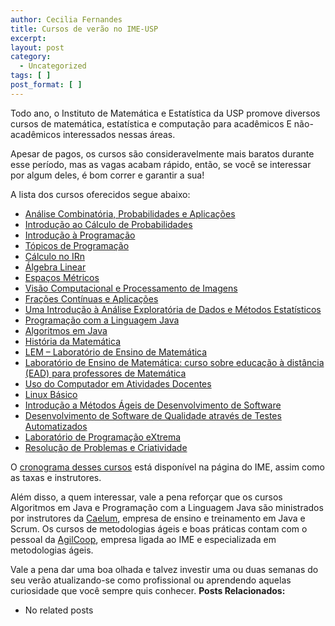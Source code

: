 ```yaml
---
author: Cecilia Fernandes
title: Cursos de verão no IME-USP
excerpt:
layout: post
category:
  - Uncategorized
tags: [ ]
post_format: [ ]
---
```

Todo ano, o Instituto de Matemática e Estatística da USP promove diversos cursos de matemática, estatística e computação para acadêmicos E não-acadêmicos interessados nessas áreas.

Apesar de pagos, os cursos são consideravelmente mais baratos durante esse período, mas as vagas acabam rápido, então, se você se interessar por algum deles, é bom correr e garantir a sua!

A lista dos cursos oferecidos segue abaixo:

*   [Análise Combinatória, Probabilidades e Aplicações][1]
*   [Introdução ao Cálculo de Probabilidades][1]
*   [Introdução à Programação][2]
*   [Tópicos de Programação][3]
*   [Cálculo no IRn][4]
*   [Álgebra Linear][5]
*   [Espaços Métricos][6]
*   [Visão Computacional e Processamento de Imagens][7]
*   [Frações Contínuas e Aplicações][8]
*   [Uma Introdução à Análise Exploratória de Dados e Métodos Estatísticos][9]
*   [Programação com a Linguagem Java][10]
*   [Algoritmos em Java][11]
*   [História da Matemática][12]
*   [LEM – Laboratório de Ensino de Matemática][13]
*   [Laboratório de Ensino de Matemática: curso sobre educação à distância (EAD) para professores de Matemática][14]
*   [Uso do Computador em Atividades Docentes][15]
*   [Linux Básico][16]
*   [Introdução a Métodos Ágeis de Desenvolvimento de Software][17]
*   [Desenvolvimento de Software de Qualidade através de Testes Automatizados][18]
*   [Laboratório de Programação eXtrema][19]
*   [Resolução de Problemas e Criatividade][20]

O [cronograma desses cursos][21] está disponível na página do IME, assim como as taxas e instrutores.

Além disso, a quem interessar, vale a pena reforçar que os cursos Algoritmos em Java e Programação com a Linguagem Java são ministrados por instrutores da [Caelum][22], empresa de ensino e treinamento em Java e Scrum. Os cursos de metodologias ágeis e boas práticas contam com o pessoal da [AgilCoop][23], empresa ligada ao IME e especializada em metodologias ágeis.

Vale a pena dar uma boa olhada e talvez investir uma ou duas semanas do seu verão atualizando-se como profissional ou aprendendo aquelas curiosidade que você sempre quis conhecer. 
**Posts Relacionados:** 
*   No related posts












 [1]: http://www.ime.usp.br/~verao/index.php?secao=difusao&anoID=1#B.2 "clique aqui para ver descrição da disciplina"
 [2]: http://www.ime.usp.br/~verao/index.php?secao=difusao&anoID=1#B.3 "clique aqui para ver descrição da disciplina"
 [3]: http://www.ime.usp.br/~verao/index.php?secao=difusao&anoID=1#B.4 "clique aqui para ver descrição da disciplina"
 [4]: http://www.ime.usp.br/~verao/index.php?secao=difusao&anoID=1#B.5 "clique aqui para ver descrição da disciplina"
 [5]: http://www.ime.usp.br/~verao/index.php?secao=difusao&anoID=1#B.6 "clique aqui para ver descrição da disciplina"
 [6]: http://www.ime.usp.br/~verao/index.php?secao=difusao&anoID=1#B.7 "clique aqui para ver descrição da disciplina"
 [7]: http://www.ime.usp.br/~verao/index.php?secao=difusao&anoID=1#B.8 "clique aqui para ver descrição da disciplina"
 [8]: http://www.ime.usp.br/~verao/index.php?secao=difusao&anoID=1#B.9 "clique aqui para ver descrição da disciplina"
 [9]: http://www.ime.usp.br/~verao/index.php?secao=difusao&anoID=1#B.10 "clique aqui para ver descrição da disciplina"
 [10]: http://www.ime.usp.br/~verao/index.php?secao=difusao&anoID=1#B.11 "clique aqui para ver descrição da disciplina"
 [11]: http://www.ime.usp.br/~verao/index.php?secao=difusao&anoID=1#B.12 "clique aqui para ver descrição da disciplina"
 [12]: http://www.ime.usp.br/~verao/index.php?secao=difusao&anoID=1#B.13 "clique aqui para ver descrição da disciplina"
 [13]: http://www.ime.usp.br/~verao/index.php?secao=difusao&anoID=1#B.14 "clique aqui para ver descrição da disciplina"
 [14]: http://www.ime.usp.br/~verao/index.php?secao=difusao&anoID=1#B.15 "clique aqui para ver descrição da disciplina"
 [15]: http://www.ime.usp.br/~verao/index.php?secao=difusao&anoID=1#B.16 "clique aqui para ver descrição da disciplina"
 [16]: http://www.ime.usp.br/~verao/index.php?secao=difusao&anoID=1#B.17 "clique aqui para ver descrição da disciplina"
 [17]: http://www.ime.usp.br/~verao/index.php?secao=difusao&anoID=1#B.18 "clique aqui para ver descrição da disciplina"
 [18]: http://www.ime.usp.br/~verao/index.php?secao=difusao&anoID=1#B.19 "clique aqui para ver descrição da disciplina"
 [19]: http://www.ime.usp.br/~verao/index.php?secao=difusao&anoID=1#B.20 "clique aqui para ver descrição da disciplina"
 [20]: http://www.ime.usp.br/~verao/index.php?secao=difusao&anoID=1#B.21 "clique aqui para ver descrição da disciplina"
 [21]: http://www.ime.usp.br/~verao/index.php?secao=horario&
 [22]: http://www.caelum.com.br
 [23]: http://agilcoop.incubadora.fapesp.br/portal





